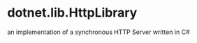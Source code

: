 dotnet.lib.HttpLibrary
=======================

an implementation of a synchronous HTTP Server written in C#
